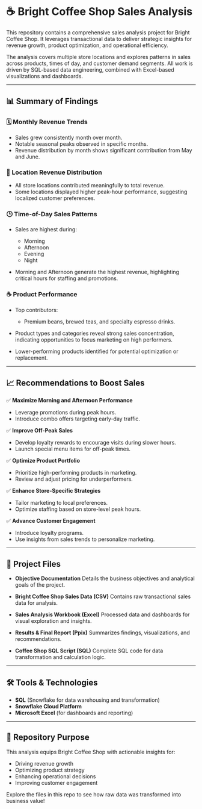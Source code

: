 # ☕ Bright Coffee Shop Sales Analysis

This repository contains a comprehensive sales analysis project for Bright Coffee Shop. It leverages transactional data to deliver strategic insights for revenue growth, product optimization, and operational efficiency.

The analysis covers multiple store locations and explores patterns in sales across products, times of day, and customer demand segments. All work is driven by SQL-based data engineering, combined with Excel-based visualizations and dashboards.

---

## 📊 Summary of Findings

### 🗓️ Monthly Revenue Trends

* Sales grew consistently month over month.
* Notable seasonal peaks observed in specific months.
* Revenue distribution by month shows significant contribution from May and June.

### 📍 Location Revenue Distribution

* All store locations contributed meaningfully to total revenue.
* Some locations displayed higher peak-hour performance, suggesting localized customer preferences.

### 🕒 Time-of-Day Sales Patterns

* Sales are highest during:

  * Morning
  * Afternoon
  * Evening
  * Night
* Morning and Afternoon generate the highest revenue, highlighting critical hours for staffing and promotions.

### ☕ Product Performance

* Top contributors:

  * Premium beans, brewed teas, and specialty espresso drinks.
* Product types and categories reveal strong sales concentration, indicating opportunities to focus marketing on high performers.
* Lower-performing products identified for potential optimization or replacement.

---

## 📈 Recommendations to Boost Sales

✅ **Maximize Morning and Afternoon Performance**

* Leverage promotions during peak hours.
* Introduce combo offers targeting early-day traffic.

✅ **Improve Off-Peak Sales**

* Develop loyalty rewards to encourage visits during slower hours.
* Launch special menu items for off-peak times.

✅ **Optimize Product Portfolio**

* Prioritize high-performing products in marketing.
* Review and adjust pricing for underperformers.

✅ **Enhance Store-Specific Strategies**

* Tailor marketing to local preferences.
* Optimize staffing based on store-level peak hours.

✅ **Advance Customer Engagement**

* Introduce loyalty programs.
* Use insights from sales trends to personalize marketing.

---

## 📂 Project Files

* **Objective Documentation**
  Details the business objectives and analytical goals of the project.

* **Bright Coffee Shop Sales Data (CSV)**
  Contains raw transactional sales data for analysis.

* **Sales Analysis Workbook (Excel)**
  Processed data and dashboards for visual exploration and insights.

* **Results & Final Report (Ppix)**
  Summarizes findings, visualizations, and recommendations.

* **Coffee Shop SQL Script (SQL)**
  Complete SQL code for data transformation and calculation logic.

---

## 🛠️ Tools & Technologies

* **SQL** (Snowflake for data warehousing and transformation)
* **Snowflake Cloud Platform**
* **Microsoft Excel** (for dashboards and reporting)

---

## 🔗 Repository Purpose

This analysis equips Bright Coffee Shop with actionable insights for:

* Driving revenue growth
* Optimizing product strategy
* Enhancing operational decisions
* Improving customer engagement

Explore the files in this repo to see how raw data was transformed into business value!
